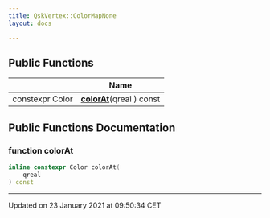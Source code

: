 ```yaml
---
title: QskVertex::ColorMapNone
layout: docs

---
```





## Public Functions

|                | Name           |
| -------------- | -------------- |
| constexpr Color | **[colorAt](/docs/classes/class_qsk_vertex_1_1_color_map_none/#function-colorat)**(qreal ) const |

## Public Functions Documentation

### function colorAt

```cpp
inline constexpr Color colorAt(
    qreal 
) const
```


-------------------------------

Updated on 23 January 2021 at 09:50:34 CET